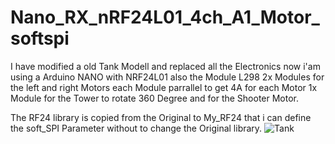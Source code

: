 # Nano_RX_nRF24L01_4ch_A1_Motor_softspi

I have modified a old Tank Modell and replaced all the Electronics now i'am using a Arduino NANO with NRF24L01
also the Module L298 2x Modules for the left and right Motors each Module parrallel to get 4A for each Motor
1x Module for the Tower to rotate 360 Degree and for the Shooter Motor.

The RF24 library is copied from the Original to My_RF24 that i can define the soft_SPI Parameter without to change the Original library.
![Tank](https://user-images.githubusercontent.com/33512064/217525413-fd9777ff-e5b9-4376-b860-d7552625eb4c.jpg)
